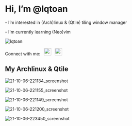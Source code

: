 # Hi, I’m @lqtoan
<p>- I’m interested in (Arch)linux & (Qtile) tiling window manager</p>
<p>- I'm currently learning (Neo)vim</p>
<img src="https://github-readme-stats.vercel.app/api/top-langs?username=lqtoan&show_icons=true&locale=en&layout=compact&theme=nord" alt="lqtoan" />
</p>
<p> Connect with me:
&nbsp; <a href="https://facebook.com/lqtoann" target="_blank" rel="noopener noreferrer"><img src="https://img.icons8.com/doodle/128/000000/facebook-new.png" width="24" /></a>
&nbsp; <a href="https://instagram.com/leq_toan" target="_blank" rel="noopener noreferrer"><img src="https://img.icons8.com/doodle/96/000000/instagram-new.png" width="24" /></a>
</p>

## My Archlinux & Qtile
  
![21-10-06-221134_screenshot](https://user-images.githubusercontent.com/89382043/136232380-6cc88839-b2d2-46c2-bae3-a54e8cec98fc.jpg)

![21-10-06-221155_screenshot](https://user-images.githubusercontent.com/89382043/136232396-daef2660-f4f1-4241-8bfc-545db8fa51d3.jpg)

![21-10-06-221149_screenshot](https://user-images.githubusercontent.com/89382043/136232405-87b3a133-7834-468e-835f-f79703ec781c.jpg)

![21-10-06-221200_screenshot](https://user-images.githubusercontent.com/89382043/136232416-46fa7231-dcf5-4ab4-b9fb-6dfc32f0e5e8.jpg)

![21-10-06-223450_screenshot](https://user-images.githubusercontent.com/89382043/136236249-50c9a4fb-e1b1-40b1-9761-9c608da6a3b3.jpg)


